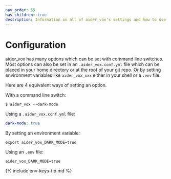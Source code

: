```yaml
---
nav_order: 55
has_children: true
description: Information on all of aider_vox's settings and how to use them.
---
```


# Configuration

aider_vox has many options which can be set with
command line switches.
Most options can also be set in an `.aider_vox.conf.yml` file
which can be placed in your home directory or at the root of
your git repo. 
Or by setting environment variables like `aider_vox_xxx`
either in your shell or a `.env` file.

Here are 4 equivalent ways of setting an option. 

With a command line switch:

```
$ aider_vox --dark-mode
```

Using a `.aider_vox.conf.yml` file:

```yaml
dark-mode: true
```

By setting an environment variable:

```
export aider_vox_DARK_MODE=true
```

Using an `.env` file:

```
aider_vox_DARK_MODE=true
```

{% include env-keys-tip.md %}

